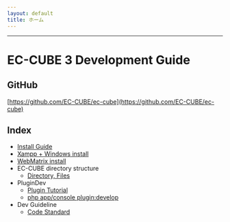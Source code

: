 ```yaml
---
layout: default
title: ホーム
---
```


---

# EC-CUBE 3 Development Guide

## GitHub

[https://github.com/EC-CUBE/ec-cube](https://github.com/EC-CUBE/ec-cube)

## Index
- [Install Guide](/install.html)
- [Xampp + Windows install](/xampp_install.html)
- [WebMatrix install](/webmatrix_install.html)
- EC-CUBE directory structure
    - [Directory, Files](/directory.html)
- PluginDev
    - [Plugin Tutorial](/plugin_dev.html)
    - [php app/console plugin:develop ](/plugin_console.html)
- Dev Guideline
    - [Code Standard](/coding_style.html)

